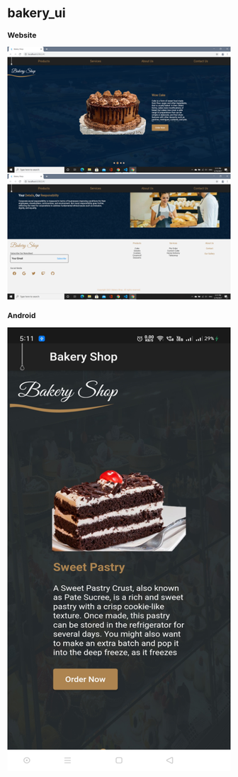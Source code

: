 # bakery_ui


### Website
![](https://github.com/chirag-goel360/Bakery_UI_App_Web/blob/main/website1.png)
![](https://github.com/chirag-goel360/Bakery_UI_App_Web/blob/main/website2.png)

### Android
<img src="https://github.com/chirag-goel360/Bakery_UI_App_Web/blob/main/android.jpg" width="800" height="1000">
